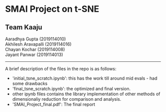 # SMAI Project on t-SNE

## Team Kaaju  
Aaradhya Gupta (2019114010)  
Akhilesh Aravapalli (2019114016)  
Chayan Kochar (2019114008)  
Jayant Panwar (2019114013)

---

A brief description of the files in the repo is as follows:
- 'initial_tsne_scratch.ipynb': this has the work till around mid evals - had some drawbacks
- 'final_tsne_scratch.ipynb': the optimized and final version.
- other ipynb files contains the library implementation of other methods of dimensionaliy reduction for comparison and analysis.
- 'SMAI_Project_final.pdf': The final report
